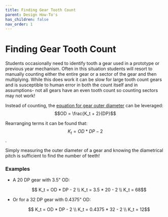 ```yaml
---
title: Finding Gear Tooth Count
parent: Design How-To's
has_children: false
nav_order: 1
---
```




# Finding Gear Tooth Count

Students occasionally need to identify tooth a gear used in a prototype or previous year mechanism. Often in this situation students will resort to manually counting either the entire gear or a sector of the gear and then multiplying. While this does work it can be slow for large tooth count gears and is susceptible to human error in both the count itself and in assumptions- not all gears have an even tooth count so counting sectors may not work!

Instead of counting, the [equation for gear outer diameter](Gears.md#equations) can be leveraged: $$OD = \frac{K_t + 2}{DP}$$

Rearranging terms it can be found that: $$ K_t = OD * DP - 2$$. 

Simply measuring the outer diameter of a gear and knowing the diametrical pitch is sufficient to find the number of teeth!

### Examples

- A 20 DP gear with 3.5" OD: 

  $$ K_t = OD * DP - 2 \\ K_t = 3.5 * 20 - 2 \\ K_t = 68$$

- Or for a 32 DP gear with 0.4375" OD:

  $$ K_t = OD * DP - 2 \\ K_t = 0.4375 * 32 - 2 \\ K_t = 12$$